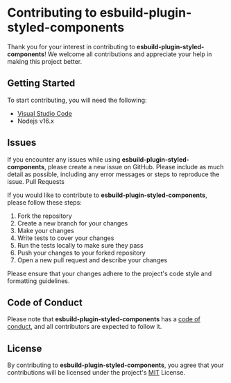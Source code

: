 # Contributing to esbuild-plugin-styled-components

Thank you for your interest in contributing to **esbuild-plugin-styled-components**! We welcome all contributions and appreciate your help in making this project better.

## Getting Started

To start contributing, you will need the following:

- [Visual Studio Code](https://code.visualstudio.com/)
- Nodejs v16.x

## Issues

If you encounter any issues while using **esbuild-plugin-styled-components**, please create a new issue on GitHub. Please include as much detail as possible, including any error messages or steps to reproduce the issue.
Pull Requests

If you would like to contribute to **esbuild-plugin-styled-components**, please follow these steps:

1. Fork the repository
1. Create a new branch for your changes
1. Make your changes
1. Write tests to cover your changes
1. Run the tests locally to make sure they pass
1. Push your changes to your forked repository
1. Open a new pull request and describe your changes

Please ensure that your changes adhere to the project's code style and formatting guidelines.

## Code of Conduct

Please note that **esbuild-plugin-styled-components** has a [code of conduct](CODE_OF_CONDUCT.md), and all contributors are expected to follow it.

## License

By contributing to **esbuild-plugin-styled-components**, you agree that your contributions will be licensed under the project's [MIT](LICENSE) License.